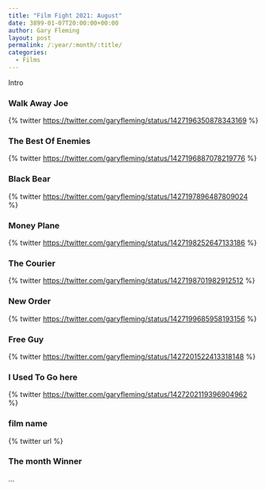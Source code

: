 ```yaml
---
title: "Film Fight 2021: August"
date: 3899-01-07T20:00:00+00:00
author: Gary Fleming
layout: post
permalink: /:year/:month/:title/
categories:
  - Films
---
```


Intro

### Walk Away Joe

{% twitter https://twitter.com/garyfleming/status/1427196350878343169 %}

### The Best Of Enemies

{% twitter https://twitter.com/garyfleming/status/1427196887078219776 %}

### Black Bear

{% twitter https://twitter.com/garyfleming/status/1427197896487809024 %}

### Money Plane

{% twitter https://twitter.com/garyfleming/status/1427198252647133186 %}

### The Courier

{% twitter https://twitter.com/garyfleming/status/1427198701982912512 %}

### New Order

{% twitter https://twitter.com/garyfleming/status/1427199685958193156 %}

### Free Guy

{% twitter https://twitter.com/garyfleming/status/1427201522413318148 %}

### I Used To Go here

{% twitter https://twitter.com/garyfleming/status/1427202119396904962 %}

### film name

{% twitter url %}


### The month Winner

...
